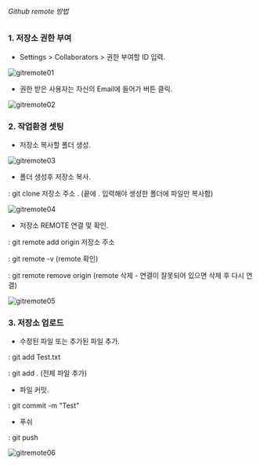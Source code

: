 ###### Github remote 방법

### 1. 저장소 권한 부여

- Settings > Collaborators > 권한 부여할 ID 입력.

![gitremote01](https://user-images.githubusercontent.com/43169339/48525004-d1bfa800-e8c5-11e8-8309-a8d5132efcfb.PNG)

- 권한 받은 사용자는 자신의 Email에 들어가 버튼 클릭.

![gitremote02](https://user-images.githubusercontent.com/43169339/48525191-84900600-e8c6-11e8-9a3e-d28b54a9a977.PNG)




### 2. 작업환경 셋팅

- 저장소 복사할 폴더 생성.

![gitremote03](https://user-images.githubusercontent.com/43169339/48525513-c8cfd600-e8c7-11e8-97da-0ab8233373c9.PNG)



- 폴더 생성후 저장소 복사.

: git clone 저장소 주소 . (끝에 . 입력해야 생성한 폴더에 파일만 복사함)

![gitremote04](https://user-images.githubusercontent.com/43169339/48525731-86f35f80-e8c8-11e8-8b45-09d749d7d3f3.PNG)



- 저장소 REMOTE 연결 및 확인.

: git remote add origin 저장소 주소

: git remote -v (remote 확인)

: git remote remove origin (remote 삭제 - 연결이 잘못되어 있으면 삭제 후 다시 연결)

![gitremote05](https://user-images.githubusercontent.com/43169339/48526074-a50d8f80-e8c9-11e8-9732-adc4dd3f915e.PNG)



### 3. 저장소 업로드

- 수정된 파일 또는 추가된 파일 추가.

: git add Test.txt

: git add . (전체 파일 추가)



- 파일 커밋.

: git commit -m "Test"



- 푸쉬

: git push

![gitremote06](https://user-images.githubusercontent.com/43169339/48526364-c02ccf00-e8ca-11e8-92c4-7e0a51316629.PNG)